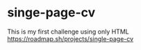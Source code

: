 # singe-page-cv
This is my first challenge using only HTML 
https://roadmap.sh/projects/single-page-cv
